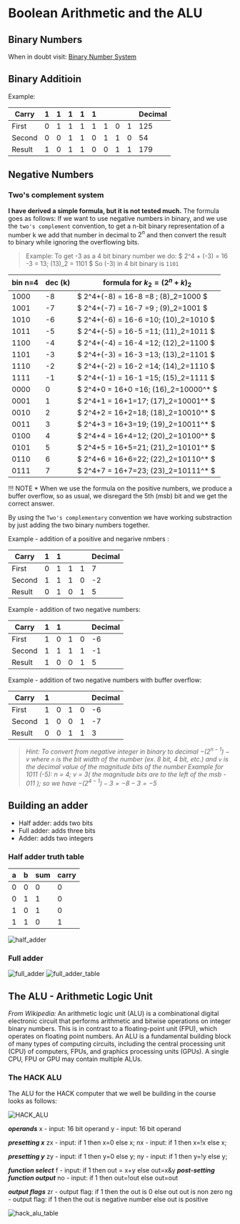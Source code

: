 # Boolean Arithmetic and the ALU

## Binary Numbers

When in doubt visit:
[Binary Number System](https://www.mathsisfun.com/binary-number-system.html)

## Binary Additioin

Example:

|Carry |1|1|1|1|1| | | |Decimal|
|----- |-|-|-|-|-|-|-|-|-------|
|First |0|1|1|1|1|1|0|1|  125  |
|Second|0|0|1|1|0|1|1|0|  54   |
|Result|1|0|1|1|0|0|1|1|  179  |

## Negative Numbers

### Two's complement system

**I have derived a simple formula, but it is not tested much.**
The formula goes as follows:
If we want to use negative numbers in binary, and we use the `two's complement` convention, to get a n-bit binary representation of a number k we add that number in decimal  to $2^n$ and then convert the result to binary while ignoring the overflowing bits.

>Example:
To get -3 as a 4 bit binary number we do:
$ 2^4 + (-3) = 16 -3 = 13; (13)_2 = 1101 $
So (-3) in 4 bit binary is `1101`

| bin n=4| dec (k)| formula for $k_2=(2^n+k)_2$             |
|--------|--------|-----------------------------------------|
|    1000|  -8    | $ 2^4+(-8) = 16-8 =8 ; (8)_2=1000  $    |
|    1001|  -7    | $ 2^4+(-7) = 16-7 =9 ; (9)_2=1001  $    |
|    1010|  -6    | $ 2^4+(-6) = 16-6 =10; (10)_2=1010 $    |
|    1011|  -5    | $ 2^4+(-5) = 16-5 =11; (11)_2=1011 $    |
|    1100|  -4    | $ 2^4+(-4) = 16-4 =12; (12)_2=1100 $    |
|    1101|  -3    | $ 2^4+(-3) = 16-3 =13; (13)_2=1101 $    |
|    1110|  -2    | $ 2^4+(-2) = 16-2 =14; (14)_2=1110 $    |
|    1111|  -1    | $ 2^4+(-1) = 16-1 =15; (15)_2=1111 $    |
|    0000|   0    | $ 2^4+0 = 16+0 =16; (16)_2=10000^* $    |
|    0001|   1    | $ 2^4+1 = 16+1=17; (17)_2=10001^*  $    |
|    0010|   2    | $ 2^4+2 = 16+2=18; (18)_2=10010^*  $    |
|    0011|   3    | $ 2^4+3 = 16+3=19; (19)_2=10011^*  $    |
|    0100|   4    | $ 2^4+4 = 16+4=12; (20)_2=10100^*  $    |
|    0101|   5    | $ 2^4+5 = 16+5=21; (21)_2=10101^*  $    |
|    0110|   6    | $ 2^4+6 = 16+6=22; (22)_2=10110^*  $    |
|    0111|   7    | $ 2^4+7 = 16+7=23; (23)_2=10111^*  $    |

!!! NOTE *
    When we use the formula on the positive numbers, we produce a buffer overflow, so as usual, we disregard the 5th (msb) bit and we get the correct answer.

By using the `Two's complementary` convention we have working substraction by just adding the two binary numbers together.

Example - addition of a positive and negarive nmbers :

|Carry |1|1| | |Decimal|
|----- |-|-|-|-|-------|
|First |0|1|1|1|  7    |
|Second|1|1|1|0|  -2   |
|Result|0|1|0|1|  5    |

Example -  addition of two negative numbers:

|Carry |1|1| | |Decimal|
|----- |-|-|-|-|-------|
|First |1|0|1|0|  -6   |
|Second|1|1|1|1|  -1   |
|Result|1|0|0|1|   5   |

Example -  addition of two negative numbers with buffer overflow:

|Carry |1| | | |Decimal|
|----- |-|-|-|-|-------|
|First |1|0|1|0|  -6   |
|Second|1|0|0|1|  -7   |
|Result|0|0|1|1|   3   |

>*Hint: To convert from negative integer in binary to decimal
>$-(2^{n-1}) - v$
>where `n` is the bit width of the number (ex. 8 bit, 4 bit, etc.)
>and `v` is the decimal value of the magnitude bits of the number
>Example for 1011 (-5):
>n = 4; v = 3( the magnitude bits are to the left of the msb - 011 );
>so we have $-(2^{4-1}) - 3 = -8-3 = -5$*

## Building an adder

* Half adder: adds two bits
* Full adder: adds three bits
* Adder: adds two integers

### Half adder truth table

|a |b |sum | carry|
|--|--|----|------|
|0 |0 |0   |0     |
|0 |1 |1   |0     |
|1 |0 |1   |0     |
|1 |1 |0   |1     |
![half_adder](./img/half_adder.jpg)

### Full adder

![full_adder](./img/full_adder.png)
![full_adder_table](./img/full_adder_table.jpg)

## The ALU - Arithmetic Logic Unit

*From Wikipedia:*
An arithmetic logic unit (ALU) is a combinational digital electronic circuit that performs arithmetic and bitwise operations on integer binary numbers. This is in contrast to a floating-point unit (FPU), which operates on floating point numbers. An ALU is a fundamental building block of many types of computing circuits, including the central processing unit (CPU) of computers, FPUs, and graphics processing units (GPUs). A single CPU, FPU or GPU may contain multiple ALUs.

### The HACK ALU

The ALU for the HACK computer that we well be building in the course looks as follows:

![HACK_ALU](./img/alu.png)

__*operands*__
x - input: 16 bit operand
y - input: 16 bit operand

__*presetting x*__
zx - input: if 1 then x=0 else x;
nx - input: if 1 then x=!x else x;

__*presetting y*__
zy - input: if 1 then y=0 else y;
ny - input: if 1 then y=!y else y;

__*function select*__
f  - input: if 1 then out = x+y else out=x&y
__*post-setting function output*__
no - input: if 1 then out=!out else out=out

__*output flags*__
zr - output flag: if 1 then the out is 0 else out out is non zero
ng - output flag: if 1 then the out is negative number else out is positive

![hack_alu_table](./img/hack_alu_table.png)

